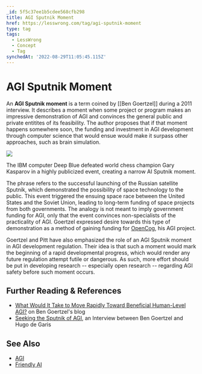 ```yaml
---
_id: 5f5c37ee1b5cdee568cfb298
title: AGI Sputnik Moment
href: https://lesswrong.com/tag/agi-sputnik-moment
type: tag
tags:
  - LessWrong
  - Concept
  - Tag
synchedAt: '2022-08-29T11:05:45.115Z'
---
```

# AGI Sputnik Moment

An **AGI Sputnik moment** is a term coined by [[Ben Goertzel]] during a 2011 interview. It describes a moment when some project or program makes an impressive demonstration of AGI and convinces the general public and private entitites of its feasibility. The author proposes that if that moment happens somewhere soon, the funding and investment in AGI development through computer science that would ensue would make it surpass other approaches, such as brain simulation.

![](https://wiki.lesswrong.com/images/thumb/b/be/Deep_Blue.jpg/200px-Deep_Blue.jpg)

The IBM computer Deep Blue defeated world chess champion Gary Kasparov in a highly publicized event, creating a narrow AI Sputnik moment.

The phrase refers to the successful launching of the Russian satellite Sputnik, which demonstrated the possibility of space technology to the public. This event triggered the ensuing space race between the United States and the Soviet Union, leading to long-term funding of space projects from both governments. The analogy is not meant to imply government funding for AGI, only that the event convinces non-specialists of the practicality of AGI. Goertzel expressed desire towards this type of demonstration as a method of gaining funding for [OpenCog](http://opencog.org/), his AGI project.

Goertzel and Pitt have also emphasized the role of an AGI Sputnik moment in AGI development regulation. Their idea is that such a moment would mark the beginning of a rapid developmental progress, which would render any future regulation attempt futile or dangerous. As such, more effort should be put in developing research -- especially open research -- regarding AGI safety before such moment occurs.

Further Reading & References
----------------------------

*   [What Would It Take to Move Rapidly Toward Beneficial Human-Level AGI?](http://multiverseaccordingtoben.blogspot.com/2010_10_10_archive.html) on Ben Goertzel's blog
*   [Seeking the Sputnik of AGI](http://hplusmagazine.com/2011/03/30/seeking-the-sputnik-of-agi/), an Interview between Ben Goertzel and Hugo de Garis

See Also
--------

*   [AGI](https://wiki.lesswrong.com/wiki/AGI)
*   [Friendly AI](https://wiki.lesswrong.com/wiki/Friendly_AI)